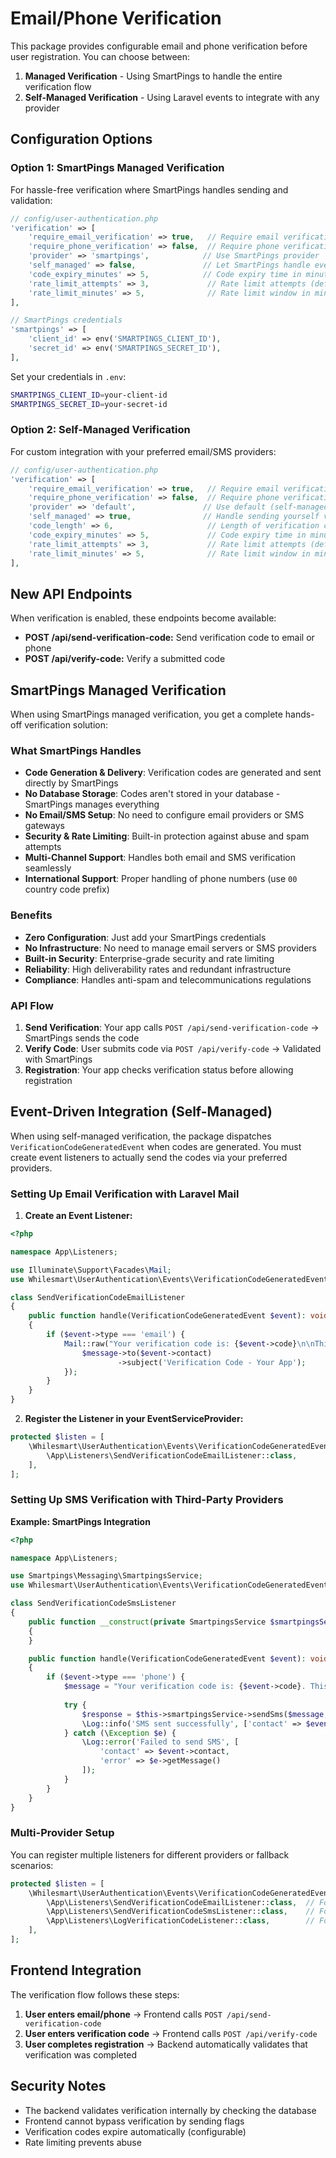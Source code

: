 # Email/Phone Verification

This package provides configurable email and phone verification before user registration. You can choose between:

1. **Managed Verification** - Using SmartPings to handle the entire verification flow
2. **Self-Managed Verification** - Using Laravel events to integrate with any provider

## Configuration Options

### Option 1: SmartPings Managed Verification

For hassle-free verification where SmartPings handles sending and validation:

```php
// config/user-authentication.php
'verification' => [
    'require_email_verification' => true,   // Require email verification before registration
    'require_phone_verification' => false,  // Require phone verification before registration
    'provider' => 'smartpings',            // Use SmartPings provider
    'self_managed' => false,               // Let SmartPings handle everything
    'code_expiry_minutes' => 5,            // Code expiry time in minutes (default: 5)
    'rate_limit_attempts' => 3,             // Rate limit attempts (default: 3)
    'rate_limit_minutes' => 5,              // Rate limit window in minutes (default: 5)
],

// SmartPings credentials
'smartpings' => [
    'client_id' => env('SMARTPINGS_CLIENT_ID'),
    'secret_id' => env('SMARTPINGS_SECRET_ID'),
],
```

Set your credentials in `.env`:

```bash
SMARTPINGS_CLIENT_ID=your-client-id
SMARTPINGS_SECRET_ID=your-secret-id
```

### Option 2: Self-Managed Verification

For custom integration with your preferred email/SMS providers:

```php
// config/user-authentication.php
'verification' => [
    'require_email_verification' => true,   // Require email verification before registration
    'require_phone_verification' => false,  // Require phone verification before registration
    'provider' => 'default',               // Use default (self-managed) provider
    'self_managed' => true,                // Handle sending yourself via events
    'code_length' => 6,                     // Length of verification codes (default: 6)
    'code_expiry_minutes' => 5,             // Code expiry time in minutes (default: 5)
    'rate_limit_attempts' => 3,             // Rate limit attempts (default: 3)
    'rate_limit_minutes' => 5,              // Rate limit window in minutes (default: 5)
],
```

## New API Endpoints

When verification is enabled, these endpoints become available:

* **POST /api/send-verification-code:** Send verification code to email or phone
* **POST /api/verify-code:** Verify a submitted code

## SmartPings Managed Verification

When using SmartPings managed verification, you get a complete hands-off verification solution:

### What SmartPings Handles

- **Code Generation & Delivery**: Verification codes are generated and sent directly by SmartPings
- **No Database Storage**: Codes aren't stored in your database - SmartPings manages everything
- **No Email/SMS Setup**: No need to configure email providers or SMS gateways
- **Security & Rate Limiting**: Built-in protection against abuse and spam attempts
- **Multi-Channel Support**: Handles both email and SMS verification seamlessly
- **International Support**: Proper handling of phone numbers (use `00` country code prefix)

### Benefits

- **Zero Configuration**: Just add your SmartPings credentials
- **No Infrastructure**: No need to manage email servers or SMS providers  
- **Built-in Security**: Enterprise-grade security and rate limiting
- **Reliability**: High deliverability rates and redundant infrastructure
- **Compliance**: Handles anti-spam and telecommunications regulations

### API Flow

1. **Send Verification**: Your app calls `POST /api/send-verification-code` → SmartPings sends the code
2. **Verify Code**: User submits code via `POST /api/verify-code` → Validated with SmartPings
3. **Registration**: Your app checks verification status before allowing registration

## Event-Driven Integration (Self-Managed)

When using self-managed verification, the package dispatches `VerificationCodeGeneratedEvent` when codes are generated. You must create event listeners to actually send the codes via your preferred providers.

### Setting Up Email Verification with Laravel Mail

1. **Create an Event Listener:**

```php
<?php

namespace App\Listeners;

use Illuminate\Support\Facades\Mail;
use Whilesmart\UserAuthentication\Events\VerificationCodeGeneratedEvent;

class SendVerificationCodeEmailListener
{
    public function handle(VerificationCodeGeneratedEvent $event): void
    {
        if ($event->type === 'email') {
            Mail::raw("Your verification code is: {$event->code}\n\nThis code will expire in 5 minutes.", function ($message) use ($event) {
                $message->to($event->contact)
                        ->subject('Verification Code - Your App');
            });
        }
    }
}
```

2. **Register the Listener in your EventServiceProvider:**

```php
protected $listen = [
    \Whilesmart\UserAuthentication\Events\VerificationCodeGeneratedEvent::class => [
        \App\Listeners\SendVerificationCodeEmailListener::class,
    ],
];
```

### Setting Up SMS Verification with Third-Party Providers

**Example: SmartPings Integration**

```php
<?php

namespace App\Listeners;

use Smartpings\Messaging\SmartpingsService;
use Whilesmart\UserAuthentication\Events\VerificationCodeGeneratedEvent;

class SendVerificationCodeSmsListener
{
    public function __construct(private SmartpingsService $smartpingsService)
    {
    }

    public function handle(VerificationCodeGeneratedEvent $event): void
    {
        if ($event->type === 'phone') {
            $message = "Your verification code is: {$event->code}. This code will expire in 5 minutes.";
            
            try {
                $response = $this->smartpingsService->sendSms($message, $event->contact);
                \Log::info('SMS sent successfully', ['contact' => $event->contact]);
            } catch (\Exception $e) {
                \Log::error('Failed to send SMS', [
                    'contact' => $event->contact,
                    'error' => $e->getMessage()
                ]);
            }
        }
    }
}
```

### Multi-Provider Setup

You can register multiple listeners for different providers or fallback scenarios:

```php
protected $listen = [
    \Whilesmart\UserAuthentication\Events\VerificationCodeGeneratedEvent::class => [
        \App\Listeners\SendVerificationCodeEmailListener::class,  // For email verification
        \App\Listeners\SendVerificationCodeSmsListener::class,    // For SMS verification
        \App\Listeners\LogVerificationCodeListener::class,        // For logging/debugging
    ],
];
```

## Frontend Integration

The verification flow follows these steps:

1. **User enters email/phone** → Frontend calls `POST /api/send-verification-code`
2. **User enters verification code** → Frontend calls `POST /api/verify-code`  
3. **User completes registration** → Backend automatically validates that verification was completed

## Security Notes

- The backend validates verification internally by checking the database
- Frontend cannot bypass verification by sending flags
- Verification codes expire automatically (configurable)
- Rate limiting prevents abuse